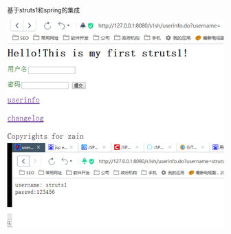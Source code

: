 基于struts1和spring的集成

<img src="https://github.com/yongzhian/zain/blob/struts1PlusSpringByActionSupport/1.png">
<img src="https://github.com/yongzhian/zain/blob/struts1PlusSpringByActionSupport/2.png">
